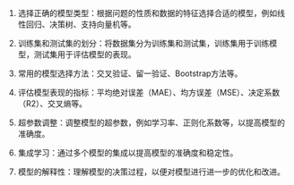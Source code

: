 1. 选择正确的模型类型：根据问题的性质和数据的特征选择合适的模型，例如线性回归、决策树、支持向量机等。

2. 训练集和测试集的划分：将数据集分为训练集和测试集，训练集用于训练模型，测试集用于评估模型的表现。

3. 常用的模型选择方法：交叉验证、留一验证、Bootstrap方法等。

4. 评估模型表现的指标：平均绝对误差（MAE）、均方误差（MSE）、决定系数（R2）、交叉熵等。

5. 超参数调整：调整模型的超参数，例如学习率、正则化系数等，以提高模型的准确度。

6. 集成学习：通过多个模型的集成以提高模型的准确度和稳定性。

7. 模型的解释性：理解模型的决策过程，以便对模型进行进一步的优化和改进。
